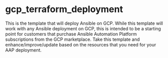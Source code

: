 # gcp_terraform_deployment

This is the template that will deploy Ansible on GCP. While this template will work with any Ansible deployment on GCP, this is intended to be a starting point for customers that purchase Ansible Automation Platform subscriptions from the GCP marketplace. Take this template and enhance/improve/update based on the resources that you need for your AAP deployment.